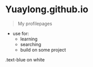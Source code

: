 # Yuaylong.github.io
> My profilepages
- use for:
  - learning
  - searching
  - build on some project
<div class="text-blue mb-2">
  .text-blue on white
</div>
